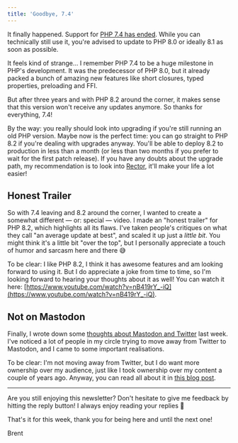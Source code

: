 ```yaml
---
title: 'Goodbye, 7.4'
---
```


It finally happened. Support for [PHP 7.4 has ended](https://www.php.net/supported-versions.php). While you can technically still use it, you're advised to update to PHP 8.0 or ideally 8.1 as soon as possible.

It feels kind of strange… I remember PHP 7.4 to be a huge milestone in PHP's development. It was the predecessor of PHP 8.0, but it already packed a bunch of amazing new features like short closures, typed properties, preloading and FFI.

But after three years and with PHP 8.2 around the corner, it makes sense that this version won't receive any updates anymore. So thanks for everything, 7.4!

By the way: you really should look into upgrading if you're still running an old PHP version. Maybe now is the perfect time: you can go straight to PHP 8.2 if you're dealing with upgrades anyway. You'll be able to deploy 8.2 to production in less than a month (or less than two months if you prefer to wait for the first patch release). If you have any doubts about the upgrade path, my recommendation is to look into [Rector](https://github.com/rectorphp/rector), it'll make your life a lot easier!

## Honest Trailer

So with 7.4 leaving and 8.2 around the corner, I wanted to create a somewhat different — or: special — video. I made an "honest trailer" for PHP 8.2, which highlights all its flaws. I've taken people's critiques on what they call "an average update at best", and scaled it up just a _little bit_. You might think it's a little bit "over the top", but I personally appreciate a touch of humor and sarcasm here and there 😅

To be clear: I like PHP 8.2, I think it has awesome features and am looking forward to using it. But I do appreciate a joke from time to time, so I'm looking forward to hearing your thoughts about it as well! You can watch it here: [https://www.youtube.com/watch?v=nB419rY_-iQ](https://www.youtube.com/watch?v=nB419rY_-iQ). 

## Not on Mastodon

Finally, I wrote down some [thoughts about Mastodon and Twitter](https://stitcher.io/blog/you-cannot-find-me-on-mastodon) last week. I've noticed a lot of people in my circle trying to move away from Twitter to Mastodon, and I came to some important realisations. 

To be clear: I'm not moving away from Twitter, but I do want more ownership over my audience, just like I took ownership over my content a couple of years ago. Anyway, you can read all about it in [this blog post](https://stitcher.io/blog/you-cannot-find-me-on-mastodon).

---

Are you still enjoying this newsletter? Don't hesitate to give me feedback by hitting the reply button! I always enjoy reading your replies 🙂

That's it for this week, thank you for being here and until the next one!

Brent

